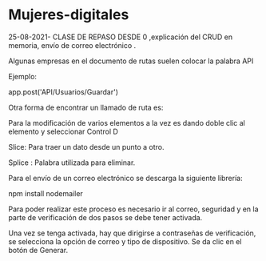 # Mujeres-digitales
 
25-08-2021- CLASE DE REPASO DESDE 0 ,explicación del CRUD en memoria, envío de correo electrónico .

Algunas empresas en el documento de rutas suelen colocar la palabra API

Ejemplo: 

app.post('API/Usuarios/Guardar')

Otra forma de encontrar un llamado de ruta es:
 
Para la modificación de varios elementos a la vez es dando doble clic al elemento y seleccionar Control D

Slice: Para traer un dato desde un punto a otro.

Splice : Palabra utilizada para eliminar.

Para el envío de un correo electrónico se descarga la siguiente librería: 

npm install nodemailer

Para poder realizar este proceso es necesario ir al correo, seguridad y en la parte de verificación de dos pasos se debe tener activada.

Una vez se tenga activada, hay que dirigirse a contraseñas de verificación, se selecciona la opción de correo y tipo de dispositivo. Se da clic en el botón de Generar.
